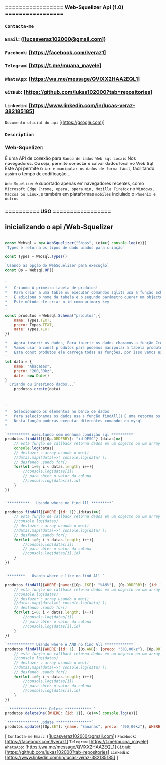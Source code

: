 ###  ================= Web-Squelizer Api (1.0) =================

### `Contacta-me`
### `Email`: ([lucasveraz102000@gmail.com])
### `Facebook`: [https://facebook.com/lveraz1]
### `Telegram`: [https://t.me/muana_mayele]
### `WhatsApp`: [https://wa.me/message/QVIXX2HAA2EQL1]
### `GitHub`: [https://github.com/lukas102000?tab=repositories]
### `Linkedin`: [https://www.linkedin.com/in/lucas-veraz-382185185]


`Documento oficial do api`
[(https://google.com)]

### `Description`
### Web-Squelizer: 
É uma API de conexão para `Banco de dados Web sql Locais` Nos navegadores.
Ou seja, permite conectar e salvar dados local no Web Sql 
Este Api permite `Criar e manipular os dados de forma fácil`, facilitando assim o tempo de codificação...

`Web-Squelizer` é suportado apenas em navegadores recentes, como `Microsoft Edge Chrome, opera, opera min, Mozilla Firefox` no 
`Windows, Maccos ou Linux`, e também em plataformas `mobiles` incluindo o `Phoenix e outros`

### ========== USO =================

## inicializando o api /Web-Squelizer
````js

const Websql = new WebSquelizer("Shops", (e)=>{ console.log(e)})
`Types é retorna os tipos de dado usados para criação`

const Types = Websql.Types()

`Usando as opção do WebSquelizer para execução`
const Op = Websql.OP()


`
*   Criando A primeira tabela de produtos!
*   Para criar a uma table ou executar comandos sqlite usa a função Schema()
*   E adiciona o nome da tabela e o segundo parámetro querer um objectos ou seja colunas.
*   Este método ele criar o id como primary key
*
`
const produtos = Websql.Schema("produtos",{
    name: Types.TEXT,
    preco: Types.TEXT,
    date: Types.TEXT
})
`
*   Agora inserir os dados, Para inserir os dados chamamos a função Create() com os dados
*   Vamos usar a const produtos para podemos manipular a tabela produtos.
*   Esta const produtos ele carrega todas as funções, por isso vamos usar ele
`
let data = {
    name: "Abacates",
    preco: "200,00kz",
    date: new Date()
}
` Criando ou inserindo dados...`
    produtos.create(data)



`
*   Selecionando os elementos no banco de dados
*   Para selecionamos os dados usa a função findAll() É uma retorna os dados.
*   Nesta função poderás executar diferentes comandos do mysql
*
`
`********** executando sem nenhuma condição sql **********`
produtos.findAll({[Op.ORDERBY]: "id DESC"},(datas)=>{ 
    // esta função de callback retorna dados em um objecto ou um array
    console.log(datas)
    // desfazer o array usando o map()
    //datas.map((data)=>( console.log(data) ))
    // desfando usando for()
    for(let i=0; i < datas.length; i++){
        //console.log(datas[i])
        // para obter o valor da coluna 
        //console.log(datas[i].id)
    }
})


`**********   Usando where no find All *********`

produtos.findAll({WHERE:{id: 1}},(datas)=>{ 
    // esta função de callback retorna dados em um objecto ou um array
    //console.log(datas)
    // desfazer o array usando o map()
    //datas.map((data)=>( console.log(data) ))
    // desfando usando for()
    for(let i=0; i < datas.length; i++){
        //console.log(datas[i])
        // para obter o valor da coluna 
        //console.log(datas[i].id)
    }
})


`********   Usando where e like no find All `

produtos.findAll({WHERE:{name:{[Op.LIKE]: "%AN%"}, [Op.ORDERBY]: {id: "DESC"} }},(datas)=>{ 
    // esta função de callback retorna dados em um objecto ou um array
    //console.log(datas)
    // desfazer o array usando o map()
    //datas.map((data)=>( console.log(data) ))
    // desfando usando for()
    for(let i=0; i < datas.length; i++){
        //console.log(datas[i])
        // para obter o valor da coluna 
        //console.log(datas[i].id)
    }
})

`************ Usando where e AND no find All *************`
produtos.findAll({WHERE:{id: 1}, [Op.AND]: {preco: "500,00kz"}, [Op.OR]: {name: "Bananas"}},(datas)=>{ 
    // esta função de callback retorna dados em um objecto ou um array
    //console.log(datas)
    // desfazer o array usando o map()
    //datas.map((data)=>( console.log(data) ))
    // desfando usando for()
    for(let i=0; i < datas.length; i++){
        //console.log(datas[i])
        // para obter o valor da coluna 
        //console.log(datas[i].id)
    }
})

` ***************** Delete ************ `
produtos.deleteOne({WHERE: {id: 1}}, (e)=>{ console.log(e)})

`************** Update ****************`
produtos.update({[Op.SET]: {name: "Bananas", preco: "500,00kz"}, WHERE:{id: 2} }, ()=>{})

````

[
    `Contacta-me`
    `Email`: ([lucasveraz102000@gmail.com])
    `Facebook`: [https://facebook.com/lveraz1]
    `Telegram`: [https://t.me/muana_mayele]
    `WhatsApp`: [https://wa.me/message/QVIXX2HAA2EQL1]
    `GitHub`: [https://github.com/lukas102000?tab=repositories]
    `Linkedin`: [https://www.linkedin.com/in/lucas-veraz-382185185]
]